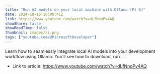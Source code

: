 ```yaml
---
title: "Run AI models on your local machine with Ollama [Pt 5]"
date: 2024-10-15T16:00:41Z
link: https://www.youtube.com/watch?v=dLfNnoPv4AQ
showShare: false
showReadTime: false
thumbnail: images/ai.png
tags: ["youtube.com/@MicrosoftDeveloper"]
---
```

Learn how to seamlessly integrate local AI models into your development workflow using Ollama. You'll see how to download, run ...

- Link to article: https://www.youtube.com/watch?v=dLfNnoPv4AQ